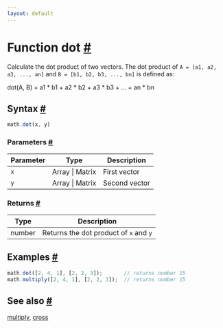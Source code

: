 ```yaml
---
layout: default
---
```


<!-- Note: This file is automatically generated from source code comments. Changes made in this file will be overridden. -->

<h1 id="function-dot">Function dot <a href="#function-dot" title="Permalink">#</a></h1>

Calculate the dot product of two vectors. The dot product of
`A = [a1, a2, a3, ..., an]` and `B = [b1, b2, b3, ..., bn]` is defined as:

   dot(A, B) = a1 * b1 + a2 * b2 + a3 * b3 + ... + an * bn


<h2 id="syntax">Syntax <a href="#syntax" title="Permalink">#</a></h2>

```js
math.dot(x, y)
```

<h3 id="parameters">Parameters <a href="#parameters" title="Permalink">#</a></h3>

Parameter | Type | Description
--------- | ---- | -----------
`x` | Array &#124; Matrix | First vector
`y` | Array &#124; Matrix | Second vector

<h3 id="returns">Returns <a href="#returns" title="Permalink">#</a></h3>

Type | Description
---- | -----------
number | Returns the dot product of `x` and `y`


<h2 id="examples">Examples <a href="#examples" title="Permalink">#</a></h2>

```js
math.dot([2, 4, 1], [2, 2, 3]);       // returns number 15
math.multiply([2, 4, 1], [2, 2, 3]);  // returns number 15
```


<h2 id="see-also">See also <a href="#see-also" title="Permalink">#</a></h2>

[multiply](multiply.html),
[cross](cross.html)
